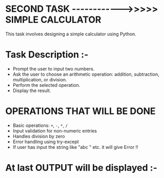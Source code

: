 #     SECOND TASK ------------>>>>>     SIMPLE  CALCULATOR

This task involves designing a simple calculator using Python.

# Task Description :-

- Prompt the user to input two numbers.
- Ask the user to choose an arithmetic operation: addition, subtraction, multiplication, or division.
- Perform the selected operation.
- Display the result.

# OPERATIONS THAT WILL BE DONE
- Basic operations: `+`, `-`, `*`, `/`
- Input validation for non-numeric entries
- Handles division by zero
- Error handling using try-except
- If user has input the string like "abc " etc. it will give Error !!

# At last OUTPUT will be displayed :-



